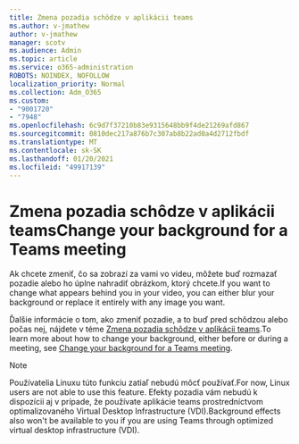 ```yaml
---
title: Zmena pozadia schôdze v aplikácii teams
ms.author: v-jmathew
author: v-jmathew
manager: scotv
ms.audience: Admin
ms.topic: article
ms.service: o365-administration
ROBOTS: NOINDEX, NOFOLLOW
localization_priority: Normal
ms.collection: Adm_O365
ms.custom:
- "9001720"
- "7948"
ms.openlocfilehash: 6c9d7f37210b83e9315648bb9f4de21269afd867
ms.sourcegitcommit: 0810dec217a876b7c307ab8b22ad0a4d2712fbdf
ms.translationtype: MT
ms.contentlocale: sk-SK
ms.lasthandoff: 01/20/2021
ms.locfileid: "49917139"
---
```

# <a name="change-your-background-for-a-teams-meeting"></a><span data-ttu-id="a41eb-102">Zmena pozadia schôdze v aplikácii teams</span><span class="sxs-lookup"><span data-stu-id="a41eb-102">Change your background for a Teams meeting</span></span>

<span data-ttu-id="a41eb-103">Ak chcete zmeniť, čo sa zobrazí za vami vo videu, môžete buď rozmazať pozadie alebo ho úplne nahradiť obrázkom, ktorý chcete.</span><span class="sxs-lookup"><span data-stu-id="a41eb-103">If you want to change what appears behind you in your video, you can either blur your background or replace it entirely with any image you want.</span></span>

<span data-ttu-id="a41eb-104">Ďalšie informácie o tom, ako zmeniť pozadie, a to buď pred schôdzou alebo počas nej, nájdete v téme [Zmena pozadia schôdze v aplikácii teams](https://support.microsoft.com/office/change-your-background-for-a-teams-meeting-f77a2381-443a-499d-825e-509a140f4780).</span><span class="sxs-lookup"><span data-stu-id="a41eb-104">To learn more about how to change your background, either before or during a meeting, see [Change your background for a Teams meeting](https://support.microsoft.com/office/change-your-background-for-a-teams-meeting-f77a2381-443a-499d-825e-509a140f4780).</span></span>

> [!NOTE]
> <span data-ttu-id="a41eb-105">Používatelia Linuxu túto funkciu zatiaľ nebudú môcť používať.</span><span class="sxs-lookup"><span data-stu-id="a41eb-105">For now, Linux users are not able to use this feature.</span></span> <span data-ttu-id="a41eb-106">Efekty pozadia vám nebudú k dispozícii aj v prípade, že používate aplikácie teams prostredníctvom optimalizovaného Virtual Desktop Infrastructure (VDI).</span><span class="sxs-lookup"><span data-stu-id="a41eb-106">Background effects also won't be available to you if you are using Teams through optimized virtual desktop infrastructure (VDI).</span></span>
